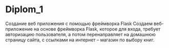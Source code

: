 # Diplom_1
Создание веб приложения с помощью фреймворка Flask
Создаем веб-приложение на основе фреймворка Flask, которое для входа, требует авторизацию пользователя, а потом перенаправляет на домашнюю страницу сайта, с ссылками на интернет – магазин по выбору книг. 
